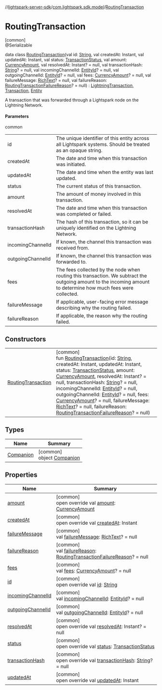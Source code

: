 //[lightspark-server-sdk](../../../index.md)/[com.lightspark.sdk.model](../index.md)/[RoutingTransaction](index.md)

# RoutingTransaction

[common]\
@Serializable

data class [RoutingTransaction](index.md)(val id: [String](https://kotlinlang.org/api/latest/jvm/stdlib/kotlin/-string/index.html), val createdAt: Instant, val updatedAt: Instant, val status: [TransactionStatus](../-transaction-status/index.md), val amount: [CurrencyAmount](../-currency-amount/index.md), val resolvedAt: Instant? = null, val transactionHash: [String](https://kotlinlang.org/api/latest/jvm/stdlib/kotlin/-string/index.html)? = null, val incomingChannelId: [EntityId](../-entity-id/index.md)? = null, val outgoingChannelId: [EntityId](../-entity-id/index.md)? = null, val fees: [CurrencyAmount](../-currency-amount/index.md)? = null, val failureMessage: [RichText](../-rich-text/index.md)? = null, val failureReason: [RoutingTransactionFailureReason](../-routing-transaction-failure-reason/index.md)? = null) : [LightningTransaction](../-lightning-transaction/index.md), [Transaction](../-transaction/index.md), [Entity](../-entity/index.md)

A transaction that was forwarded through a Lightspark node on the Lightning Network.

#### Parameters

common

| | |
|---|---|
| id | The unique identifier of this entity across all Lightspark systems. Should be treated as an opaque string. |
| createdAt | The date and time when this transaction was initiated. |
| updatedAt | The date and time when the entity was last updated. |
| status | The current status of this transaction. |
| amount | The amount of money involved in this transaction. |
| resolvedAt | The date and time when this transaction was completed or failed. |
| transactionHash | The hash of this transaction, so it can be uniquely identified on the Lightning Network. |
| incomingChannelId | If known, the channel this transaction was received from. |
| outgoingChannelId | If known, the channel this transaction was forwarded to. |
| fees | The fees collected by the node when routing this transaction. We subtract the outgoing amount to the incoming amount to determine how much fees were collected. |
| failureMessage | If applicable, user-facing error message describing why the routing failed. |
| failureReason | If applicable, the reason why the routing failed. |

## Constructors

| | |
|---|---|
| [RoutingTransaction](-routing-transaction.md) | [common]<br>fun [RoutingTransaction](-routing-transaction.md)(id: [String](https://kotlinlang.org/api/latest/jvm/stdlib/kotlin/-string/index.html), createdAt: Instant, updatedAt: Instant, status: [TransactionStatus](../-transaction-status/index.md), amount: [CurrencyAmount](../-currency-amount/index.md), resolvedAt: Instant? = null, transactionHash: [String](https://kotlinlang.org/api/latest/jvm/stdlib/kotlin/-string/index.html)? = null, incomingChannelId: [EntityId](../-entity-id/index.md)? = null, outgoingChannelId: [EntityId](../-entity-id/index.md)? = null, fees: [CurrencyAmount](../-currency-amount/index.md)? = null, failureMessage: [RichText](../-rich-text/index.md)? = null, failureReason: [RoutingTransactionFailureReason](../-routing-transaction-failure-reason/index.md)? = null) |

## Types

| Name | Summary |
|---|---|
| [Companion](-companion/index.md) | [common]<br>object [Companion](-companion/index.md) |

## Properties

| Name | Summary |
|---|---|
| [amount](amount.md) | [common]<br>open override val [amount](amount.md): [CurrencyAmount](../-currency-amount/index.md) |
| [createdAt](created-at.md) | [common]<br>open override val [createdAt](created-at.md): Instant |
| [failureMessage](failure-message.md) | [common]<br>val [failureMessage](failure-message.md): [RichText](../-rich-text/index.md)? = null |
| [failureReason](failure-reason.md) | [common]<br>val [failureReason](failure-reason.md): [RoutingTransactionFailureReason](../-routing-transaction-failure-reason/index.md)? = null |
| [fees](fees.md) | [common]<br>val [fees](fees.md): [CurrencyAmount](../-currency-amount/index.md)? = null |
| [id](id.md) | [common]<br>open override val [id](id.md): [String](https://kotlinlang.org/api/latest/jvm/stdlib/kotlin/-string/index.html) |
| [incomingChannelId](incoming-channel-id.md) | [common]<br>val [incomingChannelId](incoming-channel-id.md): [EntityId](../-entity-id/index.md)? = null |
| [outgoingChannelId](outgoing-channel-id.md) | [common]<br>val [outgoingChannelId](outgoing-channel-id.md): [EntityId](../-entity-id/index.md)? = null |
| [resolvedAt](resolved-at.md) | [common]<br>open override val [resolvedAt](resolved-at.md): Instant? = null |
| [status](status.md) | [common]<br>open override val [status](status.md): [TransactionStatus](../-transaction-status/index.md) |
| [transactionHash](transaction-hash.md) | [common]<br>open override val [transactionHash](transaction-hash.md): [String](https://kotlinlang.org/api/latest/jvm/stdlib/kotlin/-string/index.html)? = null |
| [updatedAt](updated-at.md) | [common]<br>open override val [updatedAt](updated-at.md): Instant |
